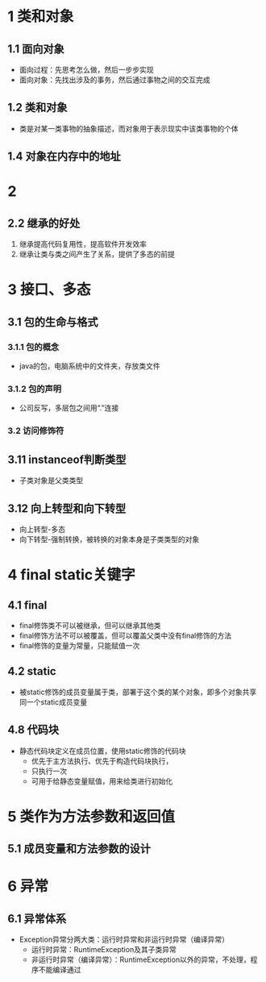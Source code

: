 # 1 类和对象
## 1.1 面向对象
- 面向过程：先思考怎么做，然后一步步实现
- 面向对象：先找出涉及的事务，然后通过事物之间的交互完成
## 1.2 类和对象
- 类是对某一类事物的抽象描述，而对象用于表示现实中该类事物的个体
## 1.4 对象在内存中的地址
# 2 
## 2.2 继承的好处
1. 继承提高代码复用性，提高软件开发效率
2. 继承让类与类之间产生了关系，提供了多态的前提

# 3 接口、多态
## 3.1 包的生命与格式
### 3.1.1 包的概念
- java的包，电脑系统中的文件夹，存放类文件
### 3.1.2 包的声明
- 公司反写，多层包之间用“.”连接
### 3.2 访问修饰符


## 3.11 instanceof判断类型
- 子类对象是父类类型
## 3.12 向上转型和向下转型
- 向上转型-多态
- 向下转型-强制转换，被转换的对象本身是子类类型的对象
# 4 final static关键字
## 4.1 final
- final修饰类不可以被继承，但可以继承其他类
- final修饰方法不可以被覆盖，但可以覆盖父类中没有final修饰的方法
- final修饰的变量为常量，只能赋值一次
## 4.2 static
- 被static修饰的成员变量属于类，部署于这个类的某个对象，即多个对象共享同一个static成员变量
## 4.8 代码块
- 静态代码块定义在成员位置，使用static修饰的代码块
    - 优先于主方法执行、优先于构造代码块执行，
    - 只执行一次
    - 可用于给静态变量赋值，用来给类进行初始化

# 5 类作为方法参数和返回值
## 5.1 成员变量和方法参数的设计

# 6 异常
## 6.1 异常体系
- Exception异常分两大类：运行时异常和非运行时异常（编译异常）
    - 运行时异常：RuntimeException及其子类异常
    - 非运行时异常（编译异常）：RuntimeException以外的异常，不处理，程序不能编译通过
    